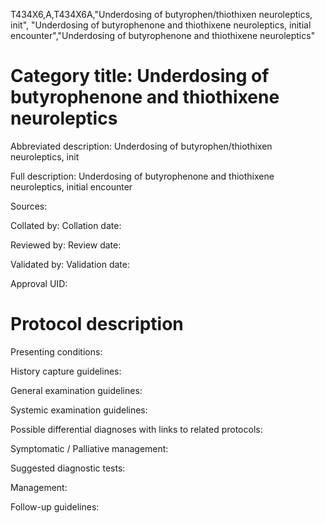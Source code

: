 T434X6,A,T434X6A,"Underdosing of butyrophen/thiothixen neuroleptics, init", "Underdosing of butyrophenone and thiothixene neuroleptics, initial encounter","Underdosing of butyrophenone and thiothixene neuroleptics"
# Category title: Underdosing of butyrophenone and thiothixene neuroleptics

Abbreviated description: Underdosing of butyrophen/thiothixen neuroleptics, init

Full description: Underdosing of butyrophenone and thiothixene neuroleptics, initial encounter

Sources:

Collated by:
Collation date:

Reviewed by:
Review date:

Validated by:
Validation date:

Approval UID:

# Protocol description

Presenting conditions:

History capture guidelines:

General examination guidelines:

Systemic examination guidelines:

Possible differential diagnoses with links to related protocols:

Symptomatic / Palliative management:

Suggested diagnostic tests:

Management:

Follow-up guidelines:
